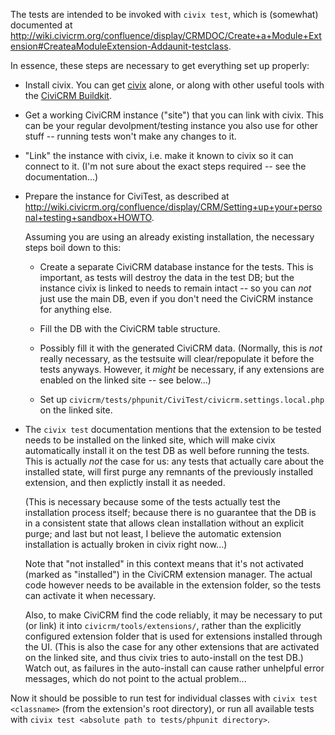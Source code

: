 The tests are intended to be invoked with `civix test`, which is (somewhat)
documented at
<http://wiki.civicrm.org/confluence/display/CRMDOC/Create+a+Module+Extension#CreateaModuleExtension-Addaunit-testclass>.

In essence, these steps are necessary to get everything set up properly:

  * Install civix. You can get [civix](https://github.com/totten/civix) alone,
    or along with other useful tools with the [CiviCRM
    Buildkit](https://github.com/civicrm/civicrm-buildkit).

  * Get a working CiviCRM instance ("site") that you can link with civix. This
    can be your regular devolpment/testing instance you also use for other
    stuff -- running tests won't make any changes to it.

  * "Link" the instance with civix, i.e. make it known to civix so it can
    connect to it. (I'm not sure about the exact steps required -- see the
    documentation...)

  * Prepare the instance for CiviTest, as described at
    <http://wiki.civicrm.org/confluence/display/CRM/Setting+up+your+personal+testing+sandbox+HOWTO>.

    Assuming you are using an already existing installation, the necessary
    steps boil down to this:

      + Create a separate CiviCRM database instance for the tests. This is
        important, as tests will destroy the data in the test DB; but the
        instance civix is linked to needs to remain intact -- so you can *not*
        just use the main DB, even if you don't need the CiviCRM instance for
        anything else.

      + Fill the DB with the CiviCRM table structure.

      + Possibly fill it with the generated CiviCRM data. (Normally, this is
        *not* really necessary, as the testsuite will clear/repopulate it
        before the tests anyways. However, it *might* be necessary, if any
        extensions are enabled on the linked site -- see below...)

      + Set up `civicrm/tests/phpunit/CiviTest/civicrm.settings.local.php` on
        the linked site.

  * The `civix test` documentation mentions that the extension to be tested
    needs to be installed on the linked site, which will make civix
    automatically install it on the test DB as well before running the tests.
    This is actually *not* the case for us: any tests that actually care about
    the installed state, will first purge any remnants of the previously
    installed extension, and then explictly install it as needed.

    (This is necessary because some of the tests actually test the installation
    process itself; because there is no guarantee that the DB is in a
    consistent state that allows clean installation without an explicit purge;
    and last but not least, I believe the automatic extension installation is
    actually broken in civix right now...)

    Note that "not installed" in this context means that it's not activated
    (marked as "installed") in the CiviCRM extension manager. The actual code
    however needs to be available in the extension folder, so the tests can
    activate it when necessary.

    Also, to make CiviCRM find the code reliably, it may be necessary to put
    (or link) it into `civicrm/tools/extensions/`, rather than the explicitly
    configured extension folder that is used for extensions installed through
    the UI. (This is also the case for any other extensions that are activated
    on the linked site, and thus civix tries to auto-install on the test DB.)
    Watch out, as failures in the auto-install can cause rather unhelpful error
    messages, which do not point to the actual problem...

Now it should be possible to run test for individual classes with `civix test
<classname>` (from the extension's root directory), or run all available tests
with `civix test <absolute path to tests/phpunit directory>`.
